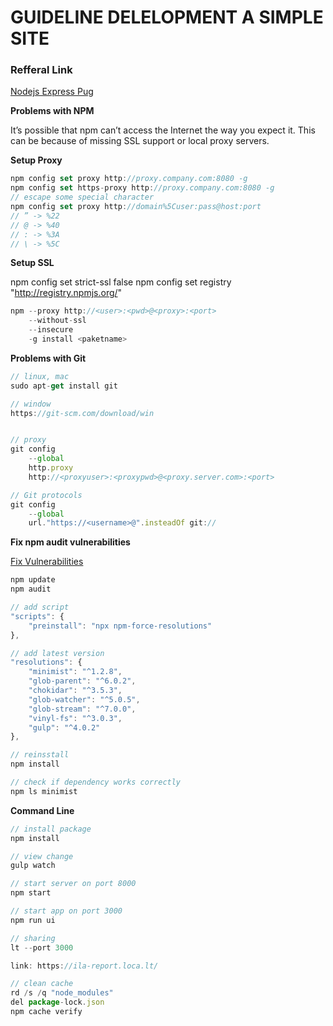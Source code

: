 # GUIDELINE DELELOPMENT A SIMPLE SITE

### Refferal Link
[Nodejs Express Pug](https://github.com/joergkrause/NodejsExpressPug-Book)

**Problems with NPM**

It’s possible that npm can’t access the Internet the way you expect it. This can be because of missing SSL 
support or local proxy servers.

**Setup Proxy**

```js
npm config set proxy http://proxy.company.com:8080 -g
npm config set https-proxy http://proxy.company.com:8080 -g
// escape some special character
npm config set proxy http://domain%5Cuser:pass@host:port
// ” -> %22
// @ -> %40
// : -> %3A
// \ -> %5C
```

**Setup SSL**

npm config set strict-ssl false
npm config set registry "http://registry.npmjs.org/"

```js
npm --proxy http://<user>:<pwd>@<proxy>:<port>
    --without-ssl
    --insecure
    -g install <paketname>
```

**Problems with Git**

```js
// linux, mac
sudo apt-get install git

// window
https://git-scm.com/download/win


// proxy
git config
    --global
    http.proxy
    http://<proxyuser>:<proxypwd>@<proxy.server.com>:<port>

// Git protocols
git config
    --global
    url."https://<username>@".insteadOf git://


```

**Fix npm audit vulnerabilities**

[Fix Vulnerabilities](https://hackernoon.com/how-fix-security-vulnerabilities-in-npm-dependencies-in-3-minutes-rq9g3y7u)

```js
npm update
npm audit

// add script
"scripts": {
    "preinstall": "npx npm-force-resolutions"
},

// add latest version
"resolutions": {
    "minimist": "^1.2.8",
    "glob-parent": "^6.0.2",
    "chokidar": "^3.5.3",
    "glob-watcher": "^5.0.5",
    "glob-stream": "^7.0.0",
    "vinyl-fs": "^3.0.3",
    "gulp": "^4.0.2"
},

// reinsstall
npm install

// check if dependency works correctly
npm ls minimist
```

**Command Line**

```js
// install package
npm install

// view change
gulp watch

// start server on port 8000
npm start

// start app on port 3000
npm run ui

// sharing
lt --port 3000

link: https://ila-report.loca.lt/

// clean cache
rd /s /q "node_modules"
del package-lock.json
npm cache verify


```
